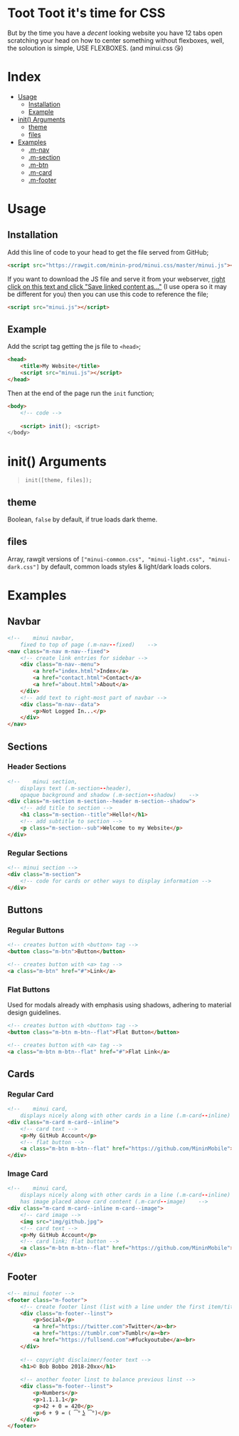 # Toot Toot it's time for CSS
But by the time you have a *decent* looking website you have 12 tabs open scratching your head on how to center something without flexboxes, well, the soloution is simple, USE FLEXBOXES. (and minui.css 😘)

# Index
- [Usage](#usage)
	* [Installation](#installation)
	* [Example](#example)
- [init() Arguments](#init-arguments)
	* [theme](#theme)
	* [files](#files)
- [Examples](#examples)
	* [.m-nav](#navbar)
	* [.m-section](#sections)
	* [.m-btn](#buttons)
	* [.m-card](#cards)
	* [.m-footer](#footer)


# Usage
## Installation
Add this line of code to your head to get the file served from GitHub;
```html
<script src="https://rawgit.com/minin-prod/minui.css/master/minui.js"></script>
```

If you want to download the JS file and serve it from your webserver, [right click on this text and click "Save linked content as..."](https://raw.githubusercontent.com/minin-prod/minui.css/master/minui.js) (I use opera so it may be different for you) then you can use this code to reference the file;
```html
<script src="minui.js"></script>
```

## Example
Add the script tag getting the js file to `<head>`;
```html
<head>
	<title>My Website</title>
	<script src="minui.js"></script>
</head>
```

Then at the end of the page run the `init` function;
```html
<body>
	<!-- code -->
	
	<script> init(); <script>
</body>
```

# init() Arguments
> `init([theme, files]);`

## theme
Boolean, `false` by default, if true loads dark theme.

## files
Array, rawgit versions of `["minui-common.css", "minui-light.css", "minui-dark.css"]` by default, common loads styles & light/dark loads colors.

# Examples
## Navbar
```html
<!--    minui navbar,
	fixed to top of page (.m-nav--fixed)    -->
<nav class="m-nav m-nav--fixed">
	<!-- create link entries for sidebar -->
	<div class="m-nav--menu">
		<a href="index.html">Index</a>
		<a href="contact.html">Contact</a>
		<a href="about.html">About</a>
	</div>
	<!-- add text to right-most part of navbar -->
	<div class="m-nav--data">
		<p>Not Logged In...</p>
	</div>
</nav>
```

## Sections
### Header Sections
```html
<!--    minui section,
	displays text (.m-section--header),
	opaque background and shadow (.m-section--shadow)    -->
<div class="m-section m-section--header m-section--shadow">
	<!-- add title to section -->
	<h1 class="m-section--title">Hello!</h1>
	<!-- add subtitle to section -->
	<p class="m-section--sub">Welcome to my Website</p>
</div>
```
### Regular Sections
```html
<!-- minui section -->
<div class="m-section">
	<!-- code for cards or other ways to display information -->
</div>
```

## Buttons
### Regular Buttons
```html
<!-- creates button with <button> tag -->
<button class="m-btn">Button</button>

<!-- creates button with <a> tag -->
<a class="m-btn" href="#">Link</a>
```
### Flat Buttons
Used for modals already with emphasis using shadows, adhering to material design guidelines.
```html
<!-- creates button with <button> tag -->
<button class="m-btn m-btn--flat">Flat Button</button>

<!-- creates button with <a> tag -->
<a class="m-btn m-btn--flat" href="#">Flat Link</a>
```

## Cards
### Regular Card
```html
<!--    minui card,
	displays nicely along with other cards in a line (.m-card--inline)    -->
<div class="m-card m-card--inline">
	<!-- card text -->
	<p>My GitHub Account</p>
	<!-- flat button -->
	<a class="m-btn m-btn--flat" href="https://github.com/MininMobile">MininMobile</a>
</div>
```
### Image Card
```html
<!--    minui card,
	displays nicely along with other cards in a line (.m-card--inline)
	has image placed above card content (.m-card--image)    -->
<div class="m-card m-card--inline m-card--image">
	<!-- card image -->
	<img src="img/github.jpg">
	<!-- card text -->
	<p>My GitHub Account</p>
	<!-- card link; flat button -->
	<a class="m-btn m-btn--flat" href="https://github.com/MininMobile">MininMobile</a>
</div>
```

## Footer
```html
<!-- minui footer -->
<footer class="m-footer">
	<!-- create footer linst (list with a line under the first item/title) -->
	<div class="m-footer--linst">
		<p>Social</p>
		<a href="https://twitter.com">Twitter</a><br>
		<a href="https://tumblr.com">Tumblr</a><br>
		<a href="https://fullsend.com">#fuckyoutube</a><br>
	</div>
	
	<!-- copyright disclaimer/footer text -->
	<h1>© Bob Bobbo 2018-20xx</h1>
	
	<!-- another footer linst to balance previous linst -->
	<div class="m-footer--linst">
		<p>Numbers</p>
		<p>1.1.1.1</p>
		<p>42 + 0 = 420</p>
		<p>6 + 9 = ( ͡° ͜ʖ ͡°)</p>
	</div>
</footer>
```
